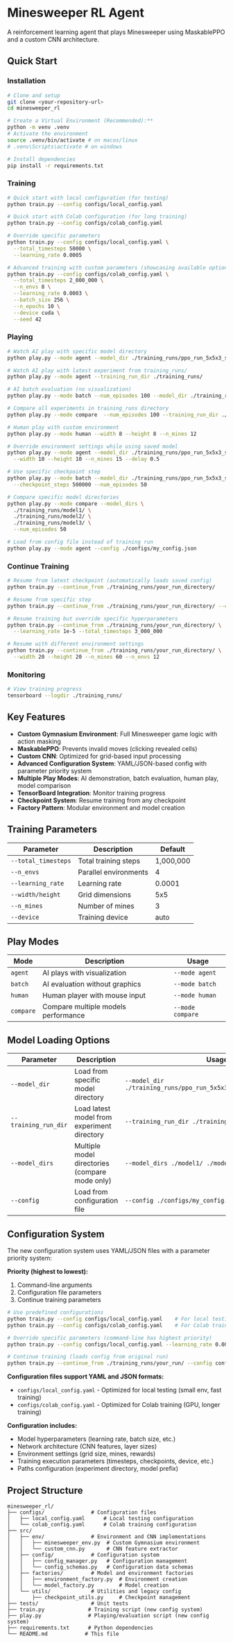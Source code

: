 # Minesweeper RL Agent

A reinforcement learning agent that plays Minesweeper using MaskablePPO and a custom CNN architecture.

## Quick Start

### Installation

```bash
# Clone and setup
git clone <your-repository-url>
cd minesweeper_rl

# Create a Virtual Environment (Recommended):**
python -m venv .venv
# Activate the environment
source .venv/bin/activate # on macos/linux
# .venv\Scripts\activate # on windows

# Install dependencies
pip install -r requirements.txt
```

### Training

```bash
# Quick start with local configuration (for testing)
python train.py --config configs/local_config.yaml

# Quick start with Colab configuration (for long training)
python train.py --config configs/colab_config.yaml

# Override specific parameters
python train.py --config configs/local_config.yaml \
  --total_timesteps 50000 \
  --learning_rate 0.0005

# Advanced training with custom parameters (showcasing available options)
python train.py --config configs/colab_config.yaml \
  --total_timesteps 2_000_000 \
  --n_envs 8 \
  --learning_rate 0.0003 \
  --batch_size 256 \
  --n_epochs 10 \
  --device cuda \
  --seed 42
```

### Playing

```bash
# Watch AI play with specific model directory
python play.py --mode agent --model_dir ./training_runs/ppo_run_5x5x3_seed42_20250705121812/

# Watch AI play with latest experiment from training_runs/
python play.py --mode agent --training_run_dir ./training_runs/

# AI batch evaluation (no visualization)  
python play.py --mode batch --num_episodes 100 --model_dir ./training_runs/ppo_run_5x5x3_seed42_20250705121812/

# Compare all experiments in training_runs directory
python play.py --mode compare  --num_episodes 100 --training_run_dir ./training_runs/

# Human play with custom environment
python play.py --mode human --width 8 --height 8 --n_mines 12

# Override environment settings while using saved model
python play.py --mode agent --model_dir ./training_runs/ppo_run_5x5x3_seed42_20250705121812/ \
  --width 10 --height 10 --n_mines 15 --delay 0.5

# Use specific checkpoint step
python play.py --mode batch --model_dir ./training_runs/ppo_run_5x5x3_seed42_20250705121812/ \
  --checkpoint_steps 500000 --num_episodes 50

# Compare specific model directories
python play.py --mode compare --model_dirs \
  ./training_runs/model1/ \
  ./training_runs/model2/ \
  ./training_runs/model3/ \
  --num_episodes 50

# Load from config file instead of training run
python play.py --mode agent --config ./configs/my_config.json
```

### Continue Training

```bash
# Resume from latest checkpoint (automatically loads saved config)
python train.py --continue_from ./training_runs/your_run_directory/

# Resume from specific step
python train.py --continue_from ./training_runs/your_run_directory/ --continue_steps 100000

# Resume training but override specific hyperparameters
python train.py --continue_from ./training_runs/your_run_directory/ \
  --learning_rate 1e-5 --total_timesteps 3_000_000

# Resume with different environment settings
python train.py --continue_from ./training_runs/your_run_directory/ \
  --width 20 --height 20 --n_mines 60 --n_envs 12
```

### Monitoring

```bash
# View training progress
tensorboard --logdir ./training_runs/
```

## Key Features

- **Custom Gymnasium Environment**: Full Minesweeper game logic with action masking
- **MaskablePPO**: Prevents invalid moves (clicking revealed cells)
- **Custom CNN**: Optimized for grid-based input processing
- **Advanced Configuration System**: YAML/JSON-based config with parameter priority system
- **Multiple Play Modes**: AI demonstration, batch evaluation, human play, model comparison
- **TensorBoard Integration**: Monitor training progress
- **Checkpoint System**: Resume training from any checkpoint
- **Factory Pattern**: Modular environment and model creation

## Training Parameters

| Parameter | Description | Default |
|-----------|-------------|---------|
| `--total_timesteps` | Total training steps | 1,000,000 |
| `--n_envs` | Parallel environments | 4 |
| `--learning_rate` | Learning rate | 0.0001 |
| `--width/height` | Grid dimensions | 5x5 |
| `--n_mines` | Number of mines | 3 |
| `--device` | Training device | auto |

## Play Modes

| Mode | Description | Usage |
|------|-------------|-------|
| `agent` | AI plays with visualization | `--mode agent` |
| `batch` | AI evaluation without graphics | `--mode batch` |
| `human` | Human player with mouse input | `--mode human` |
| `compare` | Compare multiple models performance | `--mode compare` |

## Model Loading Options

| Parameter | Description | Usage |
|-----------|-------------|-------|
| `--model_dir` | Load from specific model directory | `--model_dir ./training_runs/ppo_run_5x5x3_seed42_20250705121812/` |
| `--training_run_dir` | Load latest model from experiment directory | `--training_run_dir ./training_runs/` |
| `--model_dirs` | Multiple model directories (compare mode only) | `--model_dirs ./model1/ ./model2/ ./model3/` |
| `--config` | Load from configuration file | `--config ./configs/my_config.json` |

## Configuration System

The new configuration system uses YAML/JSON files with a parameter priority system:

**Priority (highest to lowest):**
1. Command-line arguments
2. Configuration file parameters  
3. Continue training parameters

```bash
# Use predefined configurations
python train.py --config configs/local_config.yaml    # For local testing
python train.py --config configs/colab_config.yaml    # For Colab training

# Override specific parameters (command-line has highest priority)
python train.py --config configs/local_config.yaml --learning_rate 0.0005

# Continue training (loads config from original run)
python train.py --continue_from ./training_runs/your_run/ --config configs/local_config.yaml
```

**Configuration files support YAML and JSON formats:**
- `configs/local_config.yaml` - Optimized for local testing (small env, fast training)
- `configs/colab_config.yaml` - Optimized for Colab training (GPU, longer training)

**Configuration includes:**
- Model hyperparameters (learning rate, batch size, etc.)
- Network architecture (CNN features, layer sizes)  
- Environment settings (grid size, mines, rewards)
- Training execution parameters (timesteps, checkpoints, device, etc.)
- Paths configuration (experiment directory, model prefix)

## Project Structure

```
minesweeper_rl/
├── configs/               # Configuration files
│   ├── local_config.yaml      # Local testing configuration
│   └── colab_config.yaml      # Colab training configuration
├── src/
│   ├── env/               # Environment and CNN implementations
│   │   ├── minesweeper_env.py  # Custom Gymnasium environment
│   │   └── custom_cnn.py       # CNN feature extractor
│   ├── config/            # Configuration system
│   │   ├── config_manager.py   # Configuration management
│   │   └── config_schemas.py   # Configuration data schemas
│   ├── factories/         # Model and environment factories
│   │   ├── environment_factory.py  # Environment creation
│   │   └── model_factory.py        # Model creation
│   └── utils/             # Utilities and legacy config
│       ├── checkpoint_utils.py     # Checkpoint management
├── tests/                 # Unit tests
├── train.py              # Training script (new config system)
├── play.py               # Playing/evaluation script (new config system)
├── requirements.txt      # Python dependencies
└── README.md            # This file
```